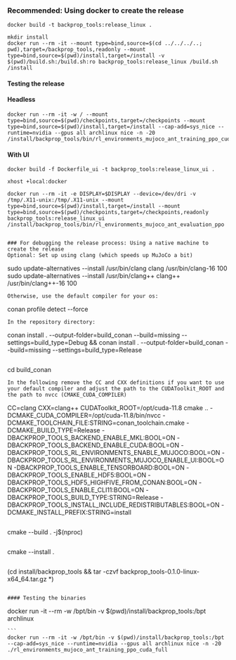 ### Recommended: Using docker to create the release
```
docker build -t backprop_tools:release_linux .
```
```
mkdir install
docker run --rm -it --mount type=bind,source=$(cd ../../../..; pwd),target=/backprop_tools,readonly --mount type=bind,source=$(pwd)/install,target=/install -v $(pwd)/build.sh:/build.sh:ro backprop_tools:release_linux /build.sh /install
```

#### Testing the release
#### Headless
```
docker run --rm -it -w / --mount type=bind,source=$(pwd)/checkpoints,target=/checkpoints --mount type=bind,source=$(pwd)/install,target=/install --cap-add=sys_nice --runtime=nvidia --gpus all archlinux nice -n -20 /install/backprop_tools/bin/rl_environments_mujoco_ant_training_ppo_cuda_full 
```
#### With UI
```
docker build -f Dockerfile_ui -t backprop_tools:release_linux_ui .
```
```
xhost +local:docker
```
```
docker run --rm -it -e DISPLAY=$DISPLAY --device=/dev/dri -v /tmp/.X11-unix:/tmp/.X11-unix --mount type=bind,source=$(pwd)/install,target=/install --mount type=bind,source=$(pwd)/checkpoints,target=/checkpoints,readonly backprop_tools:release_linux_ui /install/backprop_tools/bin/rl_environments_mujoco_ant_evaluation_ppo
```
```

### For debugging the release process: Using a native machine to create the release
Optional: Set up using clang (which speeds up MuJoCo a bit)
```
sudo update-alternatives --install /usr/bin/clang clang /usr/bin/clang-16 100
sudo update-alternatives --install /usr/bin/clang++ clang++ /usr/bin/clang++-16 100
```
Otherwise, use the default compiler for your os:
```
conan profile detect --force
```
In the repository directory:
```
conan install . --output-folder=build_conan --build=missing --settings=build_type=Debug && conan install . --output-folder=build_conan --build=missing --settings=build_type=Release
```

```
cd build_conan
```
In the following remove the CC and CXX definitions if you want to use your default compiler and adjust the path to the CUDAToolkit_ROOT and the path to nvcc (CMAKE_CUDA_COMPILER)
```
CC=clang CXX=clang++ CUDAToolkit_ROOT=/opt/cuda-11.8 cmake .. -DCMAKE_CUDA_COMPILER=/opt/cuda-11.8/bin/nvcc -DCMAKE_TOOLCHAIN_FILE:STRING=conan_toolchain.cmake -DCMAKE_BUILD_TYPE=Release -DBACKPROP_TOOLS_BACKEND_ENABLE_MKL:BOOL=ON -DBACKPROP_TOOLS_BACKEND_ENABLE_CUDA:BOOL=ON -DBACKPROP_TOOLS_RL_ENVIRONMENTS_ENABLE_MUJOCO:BOOL=ON -DBACKPROP_TOOLS_RL_ENVIRONMENTS_MUJOCO_ENABLE_UI:BOOL=ON -DBACKPROP_TOOLS_ENABLE_TENSORBOARD:BOOL=ON -DBACKPROP_TOOLS_ENABLE_HDF5:BOOL=ON -DBACKPROP_TOOLS_HDF5_HIGHFIVE_FROM_CONAN:BOOL=ON -DBACKPROP_TOOLS_ENABLE_CLI11:BOOL=ON -DBACKPROP_TOOLS_BUILD_TYPE:STRING=Release -DBACKPROP_TOOLS_INSTALL_INCLUDE_REDISTRIBUTABLES:BOOL=ON -DCMAKE_INSTALL_PREFIX:STRING=install
```
```
cmake --build . -j$(nproc)
```
```
cmake --install .
```

```
(cd install/backprop_tools && tar -czvf backprop_tools-0.1.0-linux-x64_64.tar.gz *)
```

#### Testing the binaries
```
docker run -it --rm -w /bpt/bin -v $(pwd)/install/backprop_tools:/bpt archlinux 
````
```
docker run --rm -it -w /bpt/bin -v $(pwd)/install/backprop_tools:/bpt --cap-add=sys_nice --runtime=nvidia --gpus all archlinux nice -n -20 ./rl_environments_mujoco_ant_training_ppo_cuda_full 
````


